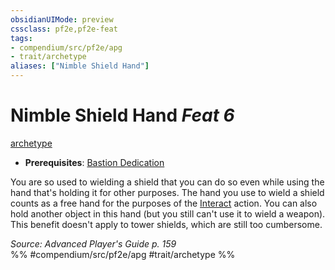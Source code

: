 ```yaml
---
obsidianUIMode: preview
cssclass: pf2e,pf2e-feat
tags:
- compendium/src/pf2e/apg
- trait/archetype
aliases: ["Nimble Shield Hand"]
---
```

# Nimble Shield Hand  *Feat 6*  
[archetype](../../Rules/traits/archetype.md)  

- **Prerequisites**: [Bastion Dedication](bastion-dedication-apg.md)

You are so used to wielding a shield that you can do so even while using the hand that's holding it for other purposes. The hand you use to wield a shield counts as a free hand for the purposes of the [Interact](../../Rules/actions/interact.md) action. You can also hold another object in this hand (but you still can't use it to wield a weapon). This benefit doesn't apply to tower shields, which are still too cumbersome.

*Source: Advanced Player's Guide p. 159*  
%% #compendium/src/pf2e/apg #trait/archetype %%